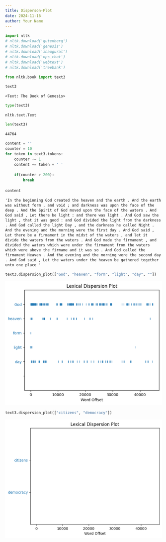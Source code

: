 ```yaml
---
title: Disperson-Plot
date: 2024-11-16
author: Your Name
---
```


```python
import nltk
# nltk.download('gutenberg')
# nltk.download('genesis')
# nltk.download('inaugural')
# nltk.download('nps_chat')
# nltk.download('webtext')
# nltk.download('treebank')
```


```python
from nltk.book import text3
```


```python
text3
```




    <Text: The Book of Genesis>




```python
type(text3)
```




    nltk.text.Text




```python
len(text3)
```




    44764




```python
content = ''
counter = 10
for token in text3.tokens:
    counter += 1
    content += token + ' '
    
    if(counter > 200):
        break
    
content
```




    'In the beginning God created the heaven and the earth . And the earth was without form , and void ; and darkness was upon the face of the deep . And the Spirit of God moved upon the face of the waters . And God said , Let there be light : and there was light . And God saw the light , that it was good : and God divided the light from the darkness . And God called the light Day , and the darkness he called Night . And the evening and the morning were the first day . And God said , Let there be a firmament in the midst of the waters , and let it divide the waters from the waters . And God made the firmament , and divided the waters which were under the firmament from the waters which were above the firmame and it was so . And God called the firmament Heaven . And the evening and the morning were the second day . And God said , Let the waters under the heaven be gathered together unto one place '




```python
text3.dispersion_plot(["God", "heaven", "form", "light", "day", ""])
```


    
![png](disperson-plot_files/disperson-plot_6_0.png)
    



```python
text3.dispersion_plot(["citizens", "democracy"])
```


    
![png](disperson-plot_files/disperson-plot_7_0.png)
    



```python

```
